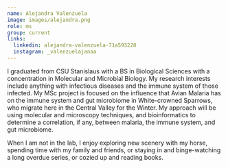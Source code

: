 ```yaml
---
name: Alejandra Valenzuela
image: images/alejandra.png
role: ms
group: current
links:
  linkedin: alejandra-valenzuela-71a593228
  instagram: _valenzuelajanaa
---
```


I graduated from CSU Stanislaus with a BS in Biological Sciences with a concentration in Molecular and Microbial Biology. My research interests include anything with infectious diseases and the immune system of those infected. My MSc project is focused on the influence that Avian Malaria has on the immune system and gut microbiome in White-crowned Sparrows, who migrate here in the Central Valley for the Winter. My approach will be using molecular and microscopy techniques, and bioinformatics to determine a correlation, if any, between malaria, the immune system, and gut microbiome.

When I am not in the lab, I enjoy exploring new scenery with my horse, spending time with my family and friends, or staying in and binge-watching a long overdue series, or cozied up and reading books.

